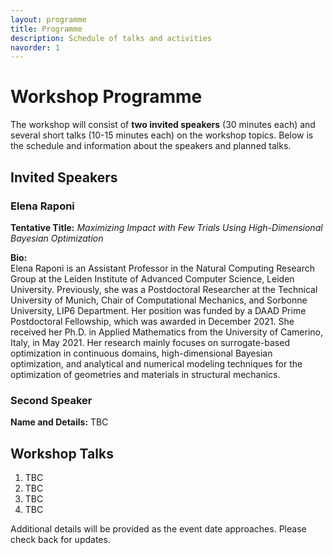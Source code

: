 ```yaml
---
layout: programme
title: Programme
description: Schedule of talks and activities
navorder: 1
---
```


# Workshop Programme

The workshop will consist of **two invited speakers** (30 minutes each) and several short talks (10-15 minutes each) on the workshop topics. Below is the schedule and information about the speakers and planned talks.

## Invited Speakers

### Elena Raponi
**Tentative Title:** *Maximizing Impact with Few Trials Using High-Dimensional Bayesian Optimization*

**Bio:**  
Elena Raponi is an Assistant Professor in the Natural Computing Research Group at the Leiden Institute of Advanced Computer Science, Leiden University. Previously, she was a Postdoctoral Researcher at the Technical University of Munich, Chair of Computational Mechanics, and Sorbonne University, LIP6 Department. Her position was funded by a DAAD Prime Postdoctoral Fellowship, which was awarded in December 2021. She received her Ph.D. in Applied Mathematics from the University of Camerino, Italy, in May 2021. Her research mainly focuses on surrogate-based optimization in continuous domains, high-dimensional Bayesian optimization, and analytical and numerical modeling techniques for the optimization of geometries and materials in structural mechanics.

### Second Speaker
**Name and Details:** TBC

## Workshop Talks
1. TBC
2. TBC
3. TBC
4. TBC

Additional details will be provided as the event date approaches. Please check back for updates.
